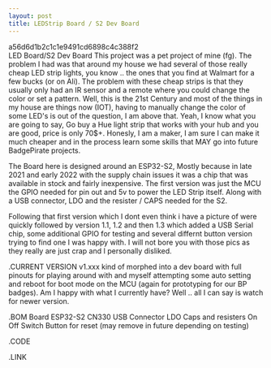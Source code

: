 ```yaml
---
layout: post
title: LEDStrip Board / S2 Dev Board
---
```


a56d6d1b2c1c1e9491cd6898c4c388f2
<br>
LED Board/S2 Dev Board
This project was a pet project of mine (fg). The problem I had was that around my house we had several
of those really cheap LED strip lights, you know .. the ones that you find at Walmart for a few bucks (or on Ali). The problem
with these cheap strips is that they usually only had an IR sensor and a remote where you could change the color or set a pattern.
Well, this is the 21st Century and most of the things in my house are things now (IOT), having to manually change the color of
some LED's is out of the question, I am above that. Yeah, I know what you are going to say, Go buy a Hue light strip that works
with your hub and you are good, price is only 70$+. Honesly, I am a maker, I am sure I can make it much cheaper and in the process
learn some skills that MAY go into future BadgePirate projects. 

The Board here is designed around an ESP32-S2, Mostly because in late 2021 and early 2022 with the supply chain issues it was a
chip that was available in stock and fairly inexpensive. The first version was just the MCU the GPIO needed for pin out and 5v
to power the LED Strip itself. Along with a USB connector, LDO and the resister / CAPS needed for the S2. 

Following that first version which I dont even think i have a picture of were quickly followed by version 1.1, 1.2 and then 1.3
which added a USB Serial chip, some additional GPIO for testing and several differnt button version trying to find one I was happy 
with. I will not bore you with those pics as they really are just crap and I personally disliked. 

.CURRENT VERSION
v1.xxx kind of morphed into a dev board with full pinouts for playing around with and myself attempting some 
auto setting and reboot for boot mode on the MCU (again for prototyping for our BP badges). Am I happy with what I currently have?
Well .. all I can say is watch for newer version.

.BOM
Board
ESP32-S2
CN330
USB Connector
LDO 
Caps and resisters
On Off Switch
Button for reset (may remove in future depending on testing)

<PIC>

.CODE
<Need to explain how the code works>


.LINK
<Link to Github>
<Link to Youtube>
<Link to Tindie or Store>
